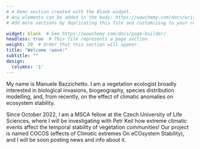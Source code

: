 ```yaml
---
# A Demo section created with the Blank widget.
# Any elements can be added in the body: https://wowchemy.com/docs/writing-markdown-latex/
# Add more sections by duplicating this file and customizing to your requirements.

widget: blank  # See https://wowchemy.com/docs/page-builder/
headless: true  # This file represents a page section.
weight: 20  # Order that this section will appear.
title: "Welcome :wave:"
subtitle: ""
design:
  columns: '1'
---
```


My name is Manuele Bazzichetto. I am a vegetation ecologist broadly interested in biological invasions, biogeography, species distribution modelling, and, from recently, on the effect of climatic anomalies on ecosystem stability.

Since October 2022, I am a MSCA fellow at the Czech University of Life Sciences, where I will be investigating with Petr Keil how extreme climatic events affect the temporal stability of vegetation communities! Our project is named COCOS (effects of Climatic extremes On eCOsystem Stability), and I will be soon posting news and info about it.
